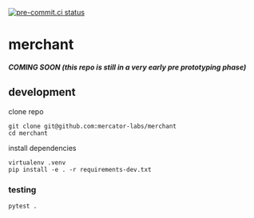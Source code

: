 [![pre-commit.ci status](https://results.pre-commit.ci/badge/github/mercator-labs/merchant/main.svg)](https://results.pre-commit.ci/latest/github/mercator-labs/merchant/main)

# merchant

##### COMING SOON (this repo is still in a very early pre prototyping phase)



## development

clone repo

```
git clone git@github.com:mercator-labs/merchant
cd merchant
```

install dependencies

```
virtualenv .venv
pip install -e . -r requirements-dev.txt
```

### testing

```
pytest .
```
